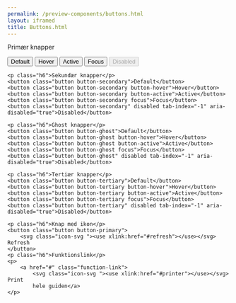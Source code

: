 ```yaml
--- 
permalink: /preview-components/buttons.html
layout: iframed 
title: Buttons.html
---
```

<div class="container">
    <p class="h6">Primær knapper</p>
    <button class="button button-primary">Default</button>
    <button class="button button-primary button-hover">Hover</button>
    <button class="button button-primary button-active">Active</button>
    <button class="button button-primary focus">Focus</button>
    <button class="button button-primary" disabled tab-index="-1" aria-disabled="true">Disabled</button>

    <p class="h6">Sekundær knapper</p>
    <button class="button button-secondary">Default</button>
    <button class="button button-secondary button-hover">Hover</button>
    <button class="button button-secondary button-active">Active</button>
    <button class="button button-secondary focus">Focus</button>
    <button class="button button-secondary" disabled tab-index="-1" aria-disabled="true">Disabled</button>

    <p class="h6">Ghost knapper</p>
    <button class="button button-ghost">Default</button>
    <button class="button button-ghost button-hover">Hover</button>
    <button class="button button-ghost button-active">Active</button>
    <button class="button button-ghost focus">Focus</button>
    <button class="button button-ghost" disabled tab-index="-1" aria-disabled="true">Disabled</button>

    <p class="h6">Tertiær knapper</p>
    <button class="button button-tertiary">Default</button>
    <button class="button button-tertiary button-hover">Hover</button>
    <button class="button button-tertiary button-active">Active</button>
    <button class="button button-tertiary focus">Focus</button>
    <button class="button button-tertiary" disabled tab-index="-1" aria-disabled="true">Disabled</button>

    <p class="h6">Knap med ikon</p>
    <button class="button button-primary">
        <svg class="icon-svg "><use xlink:href="#refresh"></use></svg> Refresh
    </button>
    <p class="h6">Funktionslink</p>
    <p>
        <a href="#" class="function-link">
            <svg class="icon-svg "><use xlink:href="#printer"></use></svg> Print
            hele guiden</a>
    </p>
</div>